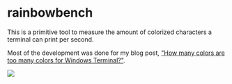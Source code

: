 # rainbowbench

This is a primitive tool to measure the amount of colorized characters a terminal can print per second.

Most of the development was done for my blog post, ["How many colors are too many colors for Windows Terminal?"](https://devblogs.microsoft.com/commandline/case-study-how-many-colors-are-too-many-colors-for-windows-terminal/).

![](https://devblogs.microsoft.com/commandline/wp-content/uploads/sites/33/2022/08/atlasengine_wt_rainbow.png)